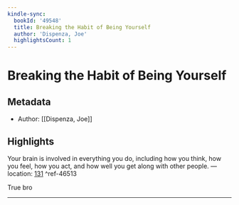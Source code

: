 ```yaml
---
kindle-sync:
  bookId: '49548'
  title: Breaking the Habit of Being Yourself
  author: 'Dispenza, Joe'
  highlightsCount: 1
---
```

# Breaking the Habit of Being Yourself
## Metadata
* Author: [[Dispenza, Joe]]

## Highlights
Your brain is involved in everything you do, including how you think, how you feel, how you act, and how well you get along with other people. — location: [131]() ^ref-46513

True bro

---
